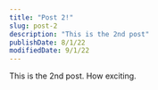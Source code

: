 ```yaml
---
title: "Post 2!"
slug: post-2
description: "This is the 2nd post"
publishDate: 8/1/22
modifiedDate: 9/1/22
---
```


This is the 2nd post. How exciting.
